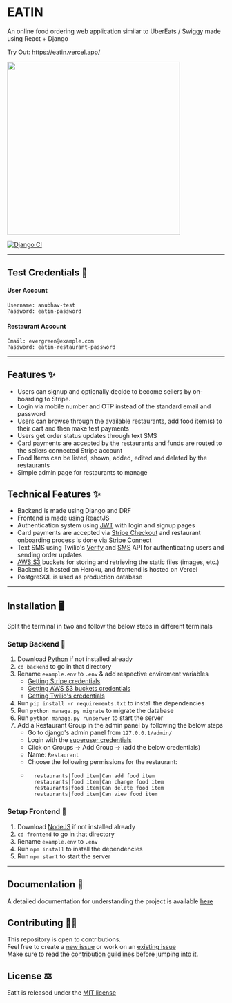 # EATIN   

An online food ordering web application similar to UberEats / Swiggy made using React + Django

Try Out: https://eatin.vercel.app/  

<img src="https://media.giphy.com/media/aqMpEfrP7w5QgB2jLG/giphy.gif" height="400" width="auto"/>

[![Django CI](https://github.com/anubhav06/eatit/actions/workflows/ci.yml/badge.svg?branch=main)](https://github.com/anubhav06/eatit/actions/workflows/ci.yml)  

<hr>  

## Test Credentials 🔏
#### User Account
```
Username: anubhav-test  
Password: eatin-password
```
#### Restaurant Account
```
Email: evergreen@example.com
Password: eatin-restaurant-password
```
<hr>  

## Features ✨
- Users can signup and optionally decide to become sellers by on-boarding to Stripe.
- Login via mobile number and OTP instead of the standard email and password
- Users can browse through the available restaurants, add food item(s) to their cart and then make test payments
- Users get order status updates through text SMS
- Card payments are accepted by the restaurants and funds are routed to the sellers connected Stripe account
- Food Items can be listed, shown, added, edited and deleted by the restaurants
- Simple admin page for restaurants to manage


## Technical Features ✨ 
- Backend is made using Django and DRF
- Frontend is made using ReactJS
- Authentication system using [JWT](https://jwt.io/) with login and signup pages
- Card payments are accepted via [Stripe Checkout](https://stripe.com/docs/checkout/quickstart) and restaurant onboarding process is done via [Stripe Connect](https://stripe.com/docs/connect)
- Text SMS using Twilio's [Verify](https://www.twilio.com/docs/verify/api) and [SMS](https://www.twilio.com/docs/sms) API for authenticating users and sending order updates
- [AWS S3](https://aws.amazon.com/s3/) buckets for storing and retrieving the static files (images, etc.)
- Backend is hosted on Heroku, and frontend is hosted on Vercel
- PostgreSQL is used as production database

<hr>

## Installation 🖥️

Split the terminal in two and follow the below steps in different terminals

### Setup Backend 🔨

1. Download [Python](https://www.python.org/downloads/) if not installed already
2. `cd backend` to go in that directory
3. Rename `example.env` to `.env` & add respective enviroment variables
    - [Getting Stripe credentials](https://stripe.com/docs/keys)
    - [Getting AWS S3 buckets credentials](https://docs.aws.amazon.com/AmazonS3/latest/userguide/walkthrough1.html)
    - [Getting Twilio's credentials](https://www.twilio.com/docs/iam/keys/api-key)
4. Run ```pip install -r requirements.txt``` to install the dependencies
5. Run `python manage.py migrate` to migrate the database
6. Run `python manage.py runserver` to start the server
7. Add a Restaurant Group in the admin panel by following the below steps
    - Go to django's admin panel from `127.0.0.1/admin/`
    - Login with the [superuser credentials](https://docs.djangoproject.com/en/4.0/intro/tutorial02/#creating-an-admin-user)
    - Click on Groups -> Add Group -> (add the below credentials)
    - Name: `Restaurant`
    - Choose the following permissions for the restaurant: 
    - ```
        restaurants|food item|Can add food item 
        restaurants|food item|Can change food item
        restaurants|food item|Can delete food item
        restaurants|food item|Can view food item
      ```

### Setup Frontend 🔨
1. Download [NodeJS](https://nodejs.org/en/download/) if not installed already
2. `cd frontend` to go in that directory
3. Rename `example.env` to `.env`
4. Run `npm install` to install the dependencies
5. Run `npm start` to start the server

<hr>

## Documentation 📖
A detailed documentation for understanding the project is available [here](https://github.com/anubhav06/eatit/wiki/Documentation)


## Contributing 💪🏻
This repository is open to contributions.  
Feel free to create a [new issue](https://github.com/anubhav06/eatit/issues/new/choose) or work on an [existing issue](https://github.com/anubhav06/eatit/issues)  
Make sure to read the [contribution guildlines](https://github.com/anubhav06/eatit/blob/main/CONTRIBUTING.md) before jumping into it.

## License ⚖️
Eatit is released under the [MIT license](https://github.com/anubhav06/eatit/blob/main/LICENSE)
